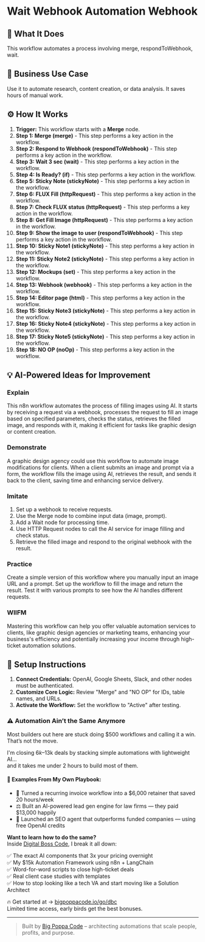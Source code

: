 # Wait Webhook Automation Webhook

## 🚀 What It Does
This workflow automates a process involving merge, respondToWebhook, wait.

## 💼 Business Use Case
Use it to automate research, content creation, or data analysis. It saves hours of manual work.

## ⚙️ How It Works
1.  **Trigger:** This workflow starts with a **Merge** node.
2. **Step 1: Merge (merge)** - This step performs a key action in the workflow.
3. **Step 2: Respond to Webhook (respondToWebhook)** - This step performs a key action in the workflow.
4. **Step 3: Wait 3 sec (wait)** - This step performs a key action in the workflow.
5. **Step 4: Is Ready? (if)** - This step performs a key action in the workflow.
6. **Step 5: Sticky Note (stickyNote)** - This step performs a key action in the workflow.
7. **Step 6: FLUX Fill (httpRequest)** - This step performs a key action in the workflow.
8. **Step 7: Check FLUX status (httpRequest)** - This step performs a key action in the workflow.
9. **Step 8: Get Fill Image (httpRequest)** - This step performs a key action in the workflow.
10. **Step 9: Show the image to user (respondToWebhook)** - This step performs a key action in the workflow.
11. **Step 10: Sticky Note1 (stickyNote)** - This step performs a key action in the workflow.
12. **Step 11: Sticky Note2 (stickyNote)** - This step performs a key action in the workflow.
13. **Step 12: Mockups (set)** - This step performs a key action in the workflow.
14. **Step 13: Webhook (webhook)** - This step performs a key action in the workflow.
15. **Step 14: Editor page (html)** - This step performs a key action in the workflow.
16. **Step 15: Sticky Note3 (stickyNote)** - This step performs a key action in the workflow.
17. **Step 16: Sticky Note4 (stickyNote)** - This step performs a key action in the workflow.
18. **Step 17: Sticky Note5 (stickyNote)** - This step performs a key action in the workflow.
19. **Step 18: NO OP (noOp)** - This step performs a key action in the workflow.

## 💡 AI-Powered Ideas for Improvement
### Explain
This n8n workflow automates the process of filling images using AI. It starts by receiving a request via a webhook, processes the request to fill an image based on specified parameters, checks the status, retrieves the filled image, and responds with it, making it efficient for tasks like graphic design or content creation.

### Demonstrate
A graphic design agency could use this workflow to automate image modifications for clients. When a client submits an image and prompt via a form, the workflow fills the image using AI, retrieves the result, and sends it back to the client, saving time and enhancing service delivery.

### Imitate
1. Set up a webhook to receive requests.
2. Use the Merge node to combine input data (image, prompt).
3. Add a Wait node for processing time.
4. Use HTTP Request nodes to call the AI service for image filling and check status.
5. Retrieve the filled image and respond to the original webhook with the result.

### Practice
Create a simple version of this workflow where you manually input an image URL and a prompt. Set up the workflow to fill the image and return the result. Test it with various prompts to see how the AI handles different requests.

### WIIFM
Mastering this workflow can help you offer valuable automation services to clients, like graphic design agencies or marketing teams, enhancing your business's efficiency and potentially increasing your income through high-ticket automation solutions.

## 🔧 Setup Instructions
1. **Connect Credentials:** OpenAI, Google Sheets, Slack, and other nodes must be authenticated.
2. **Customize Core Logic:** Review "Merge" and "NO OP" for IDs, table names, and URLs.
3. **Activate the Workflow:** Set the workflow to "Active" after testing.

### ⚠️ Automation Ain’t the Same Anymore

Most builders out here are stuck doing $500 workflows and calling it a win.  
That’s not the move.  

I'm closing $6k–$13k deals by stacking simple automations with lightweight AI...  
and it takes me under 2 hours to build most of them.

#### 🧠 Examples From My Own Playbook:
- 🔁 Turned a recurring invoice workflow into a $6,000 retainer that saved 20 hours/week  
- ⚖️ Built an AI-powered lead gen engine for law firms — they paid $13,000 happily  
- 🚀 Launched an SEO agent that outperforms funded companies — using free OpenAI credits  

**Want to learn how to do the same?**  
Inside [Digital Boss Code](https://bigpoppacode.io/go/dbc), I break it all down:

✅ The exact AI components that 3x your pricing overnight  
✅ My $15k Automation Framework using n8n + LangChain  
✅ Word-for-word scripts to close high-ticket deals  
✅ Real client case studies with templates  
✅ How to stop looking like a tech VA and start moving like a Solution Architect  

🔥 Get started at → [bigpoppacode.io/go/dbc](https://bigpoppacode.io/go/dbc)  
Limited time access, early birds get the best bonuses.

---
> Built by [Big Poppa Code](https://bigpoppacode.io) – architecting automations that scale people, profits, and purpose.
